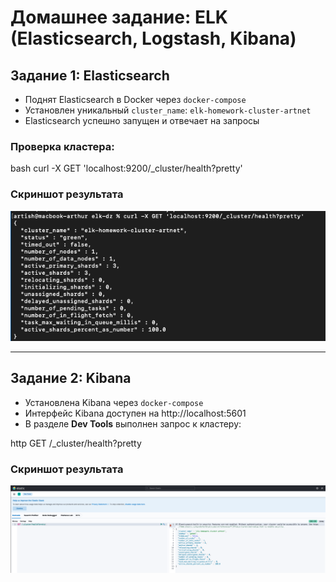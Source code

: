 # Домашнее задание: ELK (Elasticsearch, Logstash, Kibana)

## Задание 1: Elasticsearch

- Поднят Elasticsearch в Docker через `docker-compose`
- Установлен уникальный `cluster_name`: `elk-homework-cluster-artnet`
- Elasticsearch успешно запущен и отвечает на запросы

### Проверка кластера:

bash
curl -X GET 'localhost:9200/_cluster/health?pretty'

### Скриншот результата

![Cluster Health](./screenshots/elasticsearch-cluster-health.png)

---

## Задание 2: Kibana

- Установлена Kibana через `docker-compose`
- Интерфейс Kibana доступен на http://localhost:5601
- В разделе **Dev Tools** выполнен запрос к кластеру:

http
GET /_cluster/health?pretty

### Скриншот результата

![Kibana Cluster Health](./screenshots/kibana-cluster-health.png)
